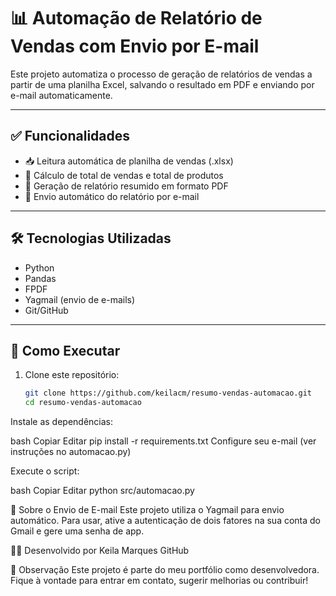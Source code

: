 # 📊 Automação de Relatório de Vendas com Envio por E-mail

Este projeto automatiza o processo de geração de relatórios de vendas a partir de uma planilha Excel, salvando o resultado em PDF e enviando por e-mail automaticamente.

---

## ✅ Funcionalidades

- 📥 Leitura automática de planilha de vendas (.xlsx)
- 🧮 Cálculo de total de vendas e total de produtos
- 📝 Geração de relatório resumido em formato PDF
- 📧 Envio automático do relatório por e-mail

---

## 🛠️ Tecnologias Utilizadas

- Python
- Pandas
- FPDF
- Yagmail (envio de e-mails)
- Git/GitHub

---

## 🚀 Como Executar

1. Clone este repositório:
   ```bash
   git clone https://github.com/keilacm/resumo-vendas-automacao.git
   cd resumo-vendas-automacao
Instale as dependências:

bash
Copiar
Editar
pip install -r requirements.txt
Configure seu e-mail (ver instruções no automacao.py)

Execute o script:

bash
Copiar
Editar
python src/automacao.py


📧 Sobre o Envio de E-mail
Este projeto utiliza o Yagmail para envio automático. Para usar, ative a autenticação de dois fatores na sua conta do Gmail e gere uma senha de app.

👩‍💻 Desenvolvido por
Keila Marques
GitHub

📌 Observação
Este projeto é parte do meu portfólio como desenvolvedora. Fique à vontade para entrar em contato, sugerir melhorias ou contribuir!
